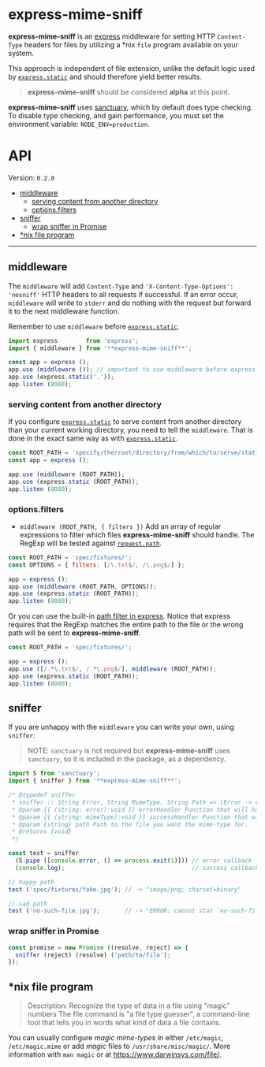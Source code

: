 # express-mime-sniff


**express-mime-sniff** is an [express](http://expressjs.com/) middleware for
setting HTTP `Content-Type` headers for files by utilizing a *nix `file`
program available on your system.

This approach is independent of file extension, unlike the default logic used
by [`express.static`][express.static] and should therefore yield better results.

> **express-mime-sniff** should be considered **alpha** at this point.

**express-mime-sniff** uses [sanctuary][sanctuary], which by default does type
checking. To disable type checking, and gain performance, you must set
the environment variable: `NODE_ENV=production`.

# API

Version: `0.2.0`

- [middleware](#middleware)
  - [serving content from another directory](#serving-content-from-another-directory)
  - [options.filters](#optionsfilters)
- [sniffer](#sniffer)
  - [wrap sniffer in Promise](#wrap-sniffer-in-promise)
- [*nix file program](#nix-file-program)

-------------------------------------------------------------------------------

## middleware

The `middleware` will add `Content-Type` and `'X-Content-Type-Options': 'nosniff'`
HTTP headers to all requests if successful. If an error occur, `middleware` will
write to `stderr` and do nothing with the request but forward it to the next
middleware function.

Remember to use `middleware` before [`express.static`][express.static].

```js
import express        from 'express';
import { middleware } from '**express-mime-sniff**';

const app = express ();
app.use (middleware ()); // important to use middleware before express.static
app.use (express.static('.'));
app.listen (8080);
```

### serving content from another directory

If you configure [`express.static`][express.static] to serve content from
another directory than your current working directory, you need to tell the
`middleware`. That is done in the exact same way as with
[`express.static`][express.static].

```js
const ROOT_PATH = 'specify/the/root/directory/from/which/to/serve/static/assets';
const app = express ();

app.use (middleware (ROOT_PATH));
app.use (express.static (ROOT_PATH));
app.listen (8080);
```

### options.filters

+ `middleware (ROOT_PATH, { filters })` Add an array of regular expressions to
filter which files **express-mime-sniff** should handle. The RegExp will be
tested against [`request.path`](http://expressjs.com/en/4x/api.html#req.path).

```js
const ROOT_PATH = 'spec/fixtures/';
const OPTIONS = { filters: [/\.txt$/, /\.png$/] };

app = express ();
app.use (middleware (ROOT_PATH, OPTIONS));
app.use (express.static (ROOT_PATH));
app.listen (8080);
```

Or you can use the built-in
[path filter in express](http://expressjs.com/en/4x/api.html#app.use). Notice
that express requires that the RegExp matches the entire path to the file or
the wrong path will be sent to **express-mime-sniff**.

```js
const ROOT_PATH = 'spec/fixtures/';

app = express ();
app.use ([/.*\.txt$/, /.*\.png$/], middleware (ROOT_PATH));
app.use (express.static (ROOT_PATH));
app.listen (8080);
```

## sniffer

If you are unhappy with the `middleware` you can write your own, using `sniffer`.

> NOTE: `sanctuary` is not required but **express-mime-sniff** uses `sanctuary`,
> so it is included in the package, as a dependency.

```js
import S from 'sanctuary';
import { sniffer } from '**express-mime-sniff**';

/* @typedef sniffer
 * sniffer :: String Error, String MimeType, String Path => (Error -> void) -> (MimeType -> void) -> Path -> void
 * @param {{ (string: error):void }} errorHandler Function that will handle an error.
 * @param {{ (string: mimeType):void }} successHandler Function that will get mime-type for `path`.
 * @param {string} path Path to the file you want the mime-type for.
 * @returns {void}
 */

const test = sniffer
  (S.pipe ([console.error, () => process.exit(1)])) // error callback
  (console.log);                                    // success callback

// happy path
test ('spec/fixtures/fake.jpg'); // -> "image/png; charset=binary"

// sad path
test ('no-such-file.jpg');       // -> "ERROR: cannot stat `no-such-file.jpg' (No such file or directory)"
```

### wrap sniffer in Promise

```js
const promise = new Promise ((resolve, reject) => {
  sniffer (reject) (resolve) ('path/to/file');
});
```


## *nix file program

> Description: Recognize the type of data in a file using "magic" numbers
> The file command is "a file type guesser", a command-line tool that
> tells you in words what kind of data a file contains.

You can usually configure _magic mime-types_ in either `/etc/magic`,
`/etc/magic.mime` or add _magic_ files to `/usr/share/misc/magic/`.
More information with `man magic` or at https://www.darwinsys.com/file/.


[express.static]: http://expressjs.com/en/4x/api.html#express.static
[sanctuary]: https://sanctuary.js.org/
